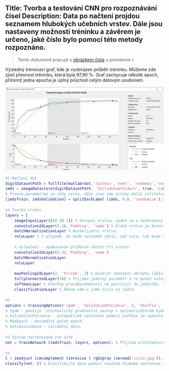 Title: Tvorba a testování CNN pro rozpoznávání čísel
Description: Data po načtení projdou seznamem hlubokých učebních vrstev. Dále jsou nastaveny možnosti tréninku a závěrem je určeno, jaké číslo bylo pomocí této metody rozpoznáno.
--- 

>Tento dokument pracuje s [obrázkem čísla](../media/2018-12-10-14-55-05.png) v proměnné `C`


Výsledný trénovací graf, kde je vyobrazen průběh tréninku. Můžeme zde zjisti přesnost tréninku, která byla 97,90 %. Graf zachycuje několik epoch, přičemž jedna epocha je úplný průchod celým datovým souborem.

![](../media/2018-12-10-03-05-29.png)

``` matlab
%% Načtení dat
digitDatasetPath = fullfile(matlabroot,'toolbox','nnet', 'nndemos','nndatasets', 'DigitDataset');
imds = imageDatastore(digitDatasetPath, 'IncludeSubfolders', true, 'LabelSource', 'foldernames');
% Prvním parametrem je vždy cesta, dále jsou zde určeny další volitelné parametry. Úložistě dat obsahuje 10 000 obrazů číslic 0 až 9.
[imdsTrain, imdsValidation] = splitEachLabel (imds, 0.8, 'randomize');%Výstupem jsou dvě množiny, a to imdsTrain (trénovací) a imdsValidation (validační)

%% Tvorba vrstev
layers = [
    imageInputLayer([28 28 1]) % Vstupní vrstva, jedná se o šedotónový obrázek.
    convolution2dLayer(5,16,'Padding', 'same') % Druhá vrstva je konvoluce, kde je uveden počet konvolučních filtrů, výstup po konvoluci bude stejný.
    batchNormalizationLayer % Normalizační vrstva.
    reluLayer % V případě, že bude výsledek větší, než nula, tak bude vracet součet a v opačném případě, bude vracet nulu. 
    
    % Vylepšení - opakováným přídáním těchto tří vrstev
    convolution2dLayer(5,32,'Padding', 'same')
    batchNormalizationLayer 
    reluLayer
    
    maxPooling2dLayer(2, 'Stride', 2) % Dvakrát zmenšení obrázku (další možnosti nastavená na max/min/průměr). Parametry jsou velikosti čtverečku (2) a dále velikost kroku (2).
    fullyConnectedLayer(10) % Přijámá jedinný parametr a to počet volných neuronů. 
    softmaxLayer % Všechny pravděpodobnosti se posčítají do jedničky. 
    classificationLayer % Řekne nám o jaké číslo se jedná.

%% 
options = trainingOptions('sgdm', 'ValidationPatience', 5, 'Shuffle', 'every-epoch','InitialLearnRate', 0.001, 'Verbose', false, 'Plots', 'training-progress', 'MaxEpoch',3, 'ValidationData', imdsValidation); 
% Sgdm - použije  stochastický gradientní sestup s optimalizátorem hybnosti. Hledání minima v okolí, prohlédnutí přes lokální maximum.
% ValidationPatience - automatické zastavení pomocí ověření je vypnuto. Toto chování zabraňuje ukončení tréninku před dostatečným učením z dat.
% MaxEpoch - maximální počet epoch.
% ValidationData - validační data.

%% Výstup natrénované cnn sítě 
net = trainNetwork (imdsTrain, layers, options); % Přijímá architekturu sítě, data na kterých trénuje a parametry trénování.

%%
C = imadjust (imcomplement (imresize ( rgb2gray (imread('cislo.jpg')),[28 28]))); % Upraví intenzity barev, změní velikost obrázku, převede na šedotónový obrázek a to vše provede s načteným obrázkem čísla.
classify(net, C) % Klasifikujte data pomocí naučené hluboké neuronové sítě.

```
